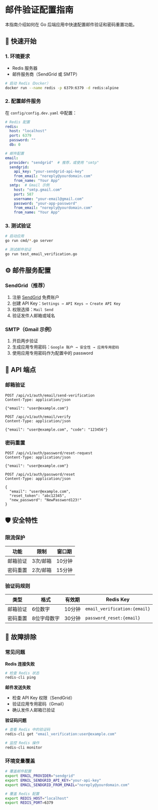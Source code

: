 # 邮件验证配置指南

本指南介绍如何在 Go 后端应用中快速配置邮件验证和密码重置功能。

## 🚀 快速开始

### 1. 环境要求

- Redis 服务器
- 邮件服务商（SendGrid 或 SMTP）

```bash
# 启动 Redis（Docker）
docker run --name redis -p 6379:6379 -d redis:alpine
```

### 2. 配置邮件服务

在 `config/config.dev.yaml` 中配置：

```yaml
# Redis 配置
redis:
  host: "localhost"
  port: 6379
  password: ""
  db: 0

# 邮件配置
email:
  provider: "sendgrid"  # 推荐，或使用 "smtp"
  sendgrid:
    api_key: "your-sendgrid-api-key"
    from_email: "noreply@yourdomain.com"
    from_name: "Your App"
  smtp:  # Gmail 示例
    host: "smtp.gmail.com"
    port: 587
    username: "your-email@gmail.com"
    password: "your-app-password"
    from_email: "noreply@yourdomain.com"
    from_name: "Your App"
```

### 3. 测试验证

```bash
# 启动应用
go run cmd/*.go server

# 测试邮件验证
go run test_email_verification.go
```

## ⚙️ 邮件服务配置

### SendGrid（推荐）

1. 注册 [SendGrid](https://sendgrid.com) 免费账户
2. 创建 API Key：`Settings → API Keys → Create API Key`
3. 权限选择：`Mail Send`
4. 验证发件人邮箱或域名

### SMTP（Gmail 示例）

1. 开启两步验证
2. 生成应用专用密码：`Google 账户 → 安全性 → 应用专用密码`
3. 使用应用专用密码作为配置中的 password

## 📡 API 端点

### 邮箱验证

```http
POST /api/v1/auth/email/send-verification
Content-Type: application/json

{"email": "user@example.com"}
```

```http
POST /api/v1/auth/email/verify
Content-Type: application/json

{"email": "user@example.com", "code": "123456"}
```

### 密码重置

```http
POST /api/v1/auth/password/reset-request
Content-Type: application/json

{"email": "user@example.com"}
```

```http
POST /api/v1/auth/password/reset
Content-Type: application/json

{
  "email": "user@example.com",
  "reset_token": "abc12345",
  "new_password": "NewPassword123!"
}
```

## 🛡️ 安全特性

### 限流保护

| 功能 | 限制 | 窗口期 |
|------|------|--------|
| 邮箱验证 | 3次/邮箱 | 10分钟 |
| 密码重置 | 2次/邮箱 | 15分钟 |

### 验证码规则

| 类型 | 格式 | 有效期 | Redis Key |
|------|------|--------|-----------|
| 邮箱验证 | 6位数字 | 10分钟 | `email_verification:{email}` |
| 密码重置 | 8位字母数字 | 30分钟 | `password_reset:{email}` |

## 🔧 故障排除

### 常见问题

**Redis 连接失败**
```bash
# 检查 Redis 状态
redis-cli ping
```

**邮件发送失败**
- 检查 API Key 权限（SendGrid）
- 验证应用专用密码（Gmail）
- 确认发件人邮箱已验证

**验证码问题**
```bash
# 查看 Redis 中的验证码
redis-cli get "email_verification:user@example.com"

# 监控 Redis 操作
redis-cli monitor
```

### 环境变量覆盖

```bash
# 覆盖邮件配置
export EMAIL_PROVIDER="sendgrid"
export EMAIL_SENDGRID_API_KEY="your-api-key"
export EMAIL_SENDGRID_FROM_EMAIL="noreply@yourdomain.com"

# 覆盖 Redis 配置
export REDIS_HOST="localhost"
export REDIS_PORT=6379
```